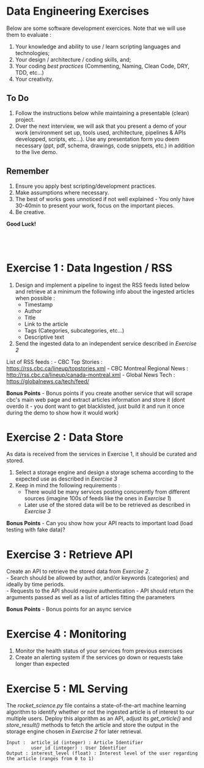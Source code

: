 # Data Engineering Exercises

Below are some software development exercices. Note that we will use them to evaluate : 
1. Your knowledge and ability to use / learn scripting languages and technologies;
2. Your design / architecture / coding skills, and;
3. Your coding *best practices* (Commenting, Naming, Clean Code, DRY, TDD, etc...)
4. Your creativity.

## To Do 
1. Follow the instructions below while maintaining a presentable (clean) project. 
2. Over the next interview, we will ask that you present a demo of your work (environment set up, tools used, architecture, pipelines & APIs developped, scripts, etc...).
Use any presentation form you deem necessary (ppt, pdf, schema, drawings, code snippets, etc.) in addition to the live demo.

## Remember 
1. Ensure you apply best scripting/development practices.
2. Make assumptions where necessary.
3. The best of works goes unnoticed if not well explained - You only have 30-40min to present your work, focus on the important pieces.
4. Be creative.

**Good Luck!**
<br></br>
<br></br>


# Exercise 1 : Data Ingestion / RSS
1. Design and implement a pipeline to ingest the RSS feeds listed below and retrieve at a minimum the following info about the ingested articles when possible :
    - Timestamp
    - Author
    - Title
    - Link to the article
    - Tags (Categories, subcategories, etc...)
    - Descriptive text
2. Send the ingested data to an independent service described in *Exercise 2*

List of RSS feeds : 
    - CBC Top Stories : https://rss.cbc.ca/lineup/topstories.xml
    - CBC Montreal Regional News : http://rss.cbc.ca/lineup/canada-montreal.xml
    - Global News Tech : https://globalnews.ca/tech/feed/

**Bonus Points** 
    - Bonus points if you create another service that will scrape cbc's main web page and extract articles information and store it (dont overdo it - you dont want to get blacklisted, just build it and run it once during the demo to show how it would work)

# Exercise 2 : Data Store
As data is received from the services in Exercise 1, it should be curated and stored. 
1. Select a storage engine and design a storage schema according to the expected use as described in *Exercise 3*
2. Keep in mind the following requirements : 
    - There would be many services posting concurently from different sources (imagine 100s of feeds like the ones in *Exercise 1*)
    - Later use of the stored data will be to be retrieved as described in *Exercise 3*

**Bonus Points**
    - Can you show how your API reacts to important load (load testing with fake data)?

# Exercise 3 : Retrieve API
Create an API to retrieve the stored data from *Exercise 2*.  
    - Search should be allowed by author, and/or keywords (categories) and ideally by time periods.  
    - Requests to the API should require authentication
    - API should return the arguments passed as well as a list of articles fitting the parameters

**Bonus Points** 
    - Bonus points for an async service

# Exercise 4 : Monitoring
1. Monitor the health status of your services from previous exercises
2. Create an alerting system if the services go down or requests take longer than expected

# Exercise 5 : ML Serving
The *rocket_science.py* file contains a state-of-the-art machine learning algorithm to identify whether or not the ingested article is of interest to our multiple users. Deploy this algorithm as an API, adjust its *get_article()* and *store_result()* methods to fetch the article and store the output in the storage engine chosen in *Exercise 2* for later retrieval.

```
Input :  article_id (integer) : Article Identifier
         user_id (integer) : User Identifier
Output : interest_level (float) : Interest level of the user regarding the article (ranges from 0 to 1)
```


